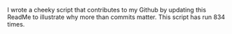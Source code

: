 I wrote a cheeky script that contributes to my Github by updating this ReadMe to illustrate why more than commits matter. This script has run 834 times.